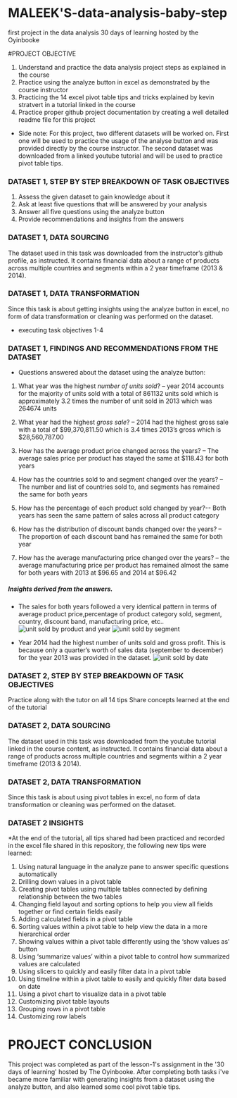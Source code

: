 # MALEEK'S-data-analysis-baby-step
first project in the data analysis 30 days of learning hosted by the Oyinbooke 

#PROJECT OBJECTIVE
1. Understand and practice the data analysis project steps as explained in the course
2. Practice using the analyze button in excel as demonstrated by the course instructor
3. Practicing the 14 excel pivot table tips and tricks explained by kevin stratvert in a tutorial linked in the course 
4. Practice proper github project documentation by creating a well detailed readme file for this project


* Side note:  For this project, two different datasets will be worked on. First one will be used to practice the usage of the analyse button and was provided directly by the course instructor.
The second dataset was downloaded from a linked youtube tutorial and will be used to practice  pivot table tips.   

### DATASET 1, STEP BY STEP BREAKDOWN OF TASK OBJECTIVES
1. Assess the given dataset to gain knowledge about it 
2. Ask at least five questions that will be answered by your analysis
3. Answer all five questions using the analyze button
4. Provide recommendations and insights from the answers

###  DATASET 1, DATA SOURCING
  The dataset used in this task was downloaded from the instructor’s github profile, as instructed. It contains financial data about a range of products across multiple countries and segments within a 2 year timeframe (2013 & 2014).


### DATASET 1,  DATA TRANSFORMATION
Since this task is about getting insights using the  analyze button in excel, no form of data transformation or cleaning was performed on the dataset.

* executing task objectives 1-4


### DATASET 1,  FINDINGS AND RECOMMENDATIONS FROM THE DATASET
* Questions answered about the dataset using the analyze button:
1. What year was the highest *number of units sold*? –  year 2014 accounts for the majority of units sold with a total of 861132 units sold which is approximately 3.2 times the number of unit sold in 2013 which was 264674 units

2. What year had the highest *gross sale*? –  2014 had the highest gross sale with a total of  $99,370,811.50 which is 3.4 times 2013’s gross which is $28,560,787.00 

3. How has the average product price changed across the years? – The average sales price per product has stayed the same at $118.43 for both years

4. How has the countries sold to and segment changed over the years? – The number and list of countries sold to, and segments has remained the same for both years 

5. How has the percentage of each product sold changed by year?-- Both years has seen the same pattern of sales across all product category

6. How has the distribution of discount bands changed over the years? – The proportion of each discount band has remained the same for both year 

7. How has the average manufacturing price changed over the years? – the average manufacturing price per product has remained almost the same for both years with 2013 at $96.65 and 2014 at $96.42

##### Insights derived from the answers.

* The sales for both years followed a very identical pattern in terms of average product price,percentage of product category sold, segment, country, discount band, manufacturing price, etc..
![unit sold by product and year](https://user-images.githubusercontent.com/97159180/178791721-003d9eb3-c263-4010-8c82-035dfe5e96dc.png)
![unit sold by segment](https://user-images.githubusercontent.com/97159180/178791770-5e74c8e8-dd2f-47b1-9b2e-a01d19775d5b.png)


 

* Year 2014 had the highest number of units sold and gross profit. This is because only a quarter’s worth of sales data (september to december) for the year 2013 was provided in the dataset.
![unit sold by date](https://user-images.githubusercontent.com/97159180/178791842-185ae838-f773-4079-8e0f-05151ba74a71.png)






### DATASET 2, STEP BY STEP BREAKDOWN OF TASK OBJECTIVES
Practice along with the tutor on all 14 tips
Share concepts learned at the end of the tutorial  


###  DATASET 2, DATA SOURCING
The dataset used in this task was downloaded from the youtube tutorial linked in the course content, as instructed. It contains financial data about a range of products across multiple countries and segments within a 2 year timeframe (2013 & 2014).


### DATASET 2,  DATA TRANSFORMATION
Since this task is about using pivot tables in excel, no form of data transformation or cleaning was performed on the dataset.


### DATASET 2 INSIGHTS
*At the end of the tutorial, all tips shared had been practiced and recorded in the excel file shared in this repository, the following new tips were learned:
1. Using natural language in the analyze pane to answer specific questions automatically
2. Drilling down values in a pivot table
3. Creating pivot tables using multiple tables connected by defining relationship between the two tables
4. Changing field layout and sorting options to help you view all fields together or find certain fields easily
5. Adding calculated fields in a pivot table 
6. Sorting values within a pivot table to help view the data in a more hierarchical order
7. Showing values within a pivot table differently using the ‘show values as’ button
8. Using ‘summarize values’ within a pivot table to control how summarized values are calculated
9. Using slicers to quickly  and easily filter data in a pivot table
10. Using timeline within a pivot table to easily and quickly filter data based on date
11. Using a pivot chart to visualize data in a pivot table
12. Customizing pivot table layouts 
13. Grouping rows in a pivot table
14. Customizing row labels

# PROJECT CONCLUSION
 This project was completed as part of the lesson-1's assignment in the '30 days of learning' hosted by The Oyinbooke. After completing both tasks i've became more familiar with generating insights from a dataset using the analyze button, and also learned some cool pivot table tips. 
